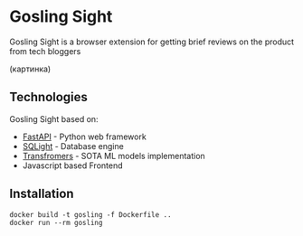 # Gosling Sight

Gosling Sight is a browser extension for getting brief reviews on the product from tech bloggers

(картинка)

## Technologies
Gosling Sight based on:

- [FastAPI](https://fastapi.tiangolo.com) - Python web framework
- [SQLight](https://www.sqlite.org/index.html) - Database engine
- [Transfromers](https://huggingface.co/docs/transformers/index) - SOTA ML models implementation
- Javascript based Frontend

## Installation

```
docker build -t gosling -f Dockerfile ..
docker run --rm gosling
```